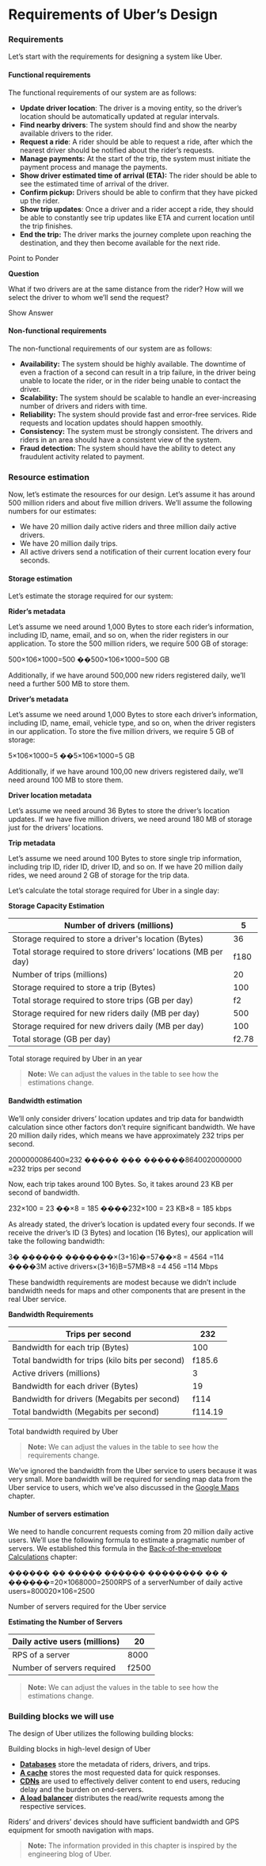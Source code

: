 # Requirements of Uber’s Design

### Requirements <a href="#requirements-0" id="requirements-0"></a>

Let’s start with the requirements for designing a system like Uber.

#### Functional requirements <a href="#functional-requirements-1" id="functional-requirements-1"></a>

The functional requirements of our system are as follows:

* **Update driver location**: The driver is a moving entity, so the driver’s location should be automatically updated at regular intervals.
* **Find nearby drivers**: The system should find and show the nearby available drivers to the rider.
* **Request a ride**: A rider should be able to request a ride, after which the nearest driver should be notified about the rider’s requests.
* **Manage payments:** At the start of the trip, the system must initiate the payment process and manage the payments.
* **Show driver estimated time of arrival (ETA):** The rider should be able to see the estimated time of arrival of the driver.
* **Confirm pickup:** Drivers should be able to confirm that they have picked up the rider.
* **Show trip updates**: Once a driver and a rider accept a ride, they should be able to constantly see trip updates like ETA and current location until the trip finishes.
* **End the trip:** The driver marks the journey complete upon reaching the destination, and they then become available for the next ride.

Point to Ponder

**Question**

What if two drivers are at the same distance from the rider? How will we select the driver to whom we’ll send the request?

Show Answer

#### Non-functional requirements <a href="#non-functional-requirements-0" id="non-functional-requirements-0"></a>

The non-functional requirements of our system are as follows:

* **Availability:** The system should be highly available. The downtime of even a fraction of a second can result in a trip failure, in the driver being unable to locate the rider, or in the rider being unable to contact the driver.
* **Scalability:** The system should be scalable to handle an ever-increasing number of drivers and riders with time.
* **Reliability:** The system should provide fast and error-free services. Ride requests and location updates should happen smoothly.
* **Consistency:** The system must be strongly consistent. The drivers and riders in an area should have a consistent view of the system.
* **Fraud detection:** The system should have the ability to detect any fraudulent activity related to payment.

### Resource estimation <a href="#resource-estimation-0" id="resource-estimation-0"></a>

Now, let’s estimate the resources for our design. Let’s assume it has around 500 million riders and about five million drivers. We’ll assume the following numbers for our estimates:

* We have 20 million daily active riders and three million daily active drivers.
* We have 20 million daily trips.
* All active drivers send a notification of their current location every four seconds.

#### Storage estimation <a href="#storage-estimation-0" id="storage-estimation-0"></a>

Let’s estimate the storage required for our system:

**Rider’s metadata**

Let’s assume we need around 1,000 Bytes to store each rider’s information, including ID, name, email, and so on, when the rider registers in our application. To store the 500 million riders, we require 500 GB of storage:

500×106×1000=500 ��500×106×1000=500 GB

Additionally, if we have around 500,000 new riders registered daily, we’ll need a further 500 MB to store them.

**Driver’s metadata**

Let’s assume we need around 1,000 Bytes to store each driver’s information, including ID, name, email, vehicle type, and so on, when the driver registers in our application. To store the five million drivers, we require 5 GB of storage:

5×106×1000=5 ��5×106×1000=5 GB

Additionally, if we have around 100,00 new drivers registered daily, we’ll need around 100 MB to store them.

**Driver location metadata**

Let’s assume we need around 36 Bytes to store the driver’s location updates. If we have five million drivers, we need around 180 MB of storage just for the drivers’ locations.

**Trip metadata**

Let’s assume we need around 100 Bytes to store single trip information, including trip ID, rider ID, driver ID, and so on. If we have 20 million daily rides, we need around 2 GB of storage for the trip data.

Let’s calculate the total storage required for Uber in a single day:

**Storage Capacity Estimation**

| Number of drivers (millions)                                    | 5     |
| --------------------------------------------------------------- | ----- |
| Storage required to store a driver's location (Bytes)           | 36    |
| Total storage required to store drivers’ locations (MB per day) | f180  |
| Number of trips (millions)                                      | 20    |
| Storage required to store a trip (Bytes)                        | 100   |
| Total storage required to store trips (GB per day)              | f2    |
| Storage required for new riders daily (MB per day)              | 500   |
| Storage required for new drivers daily (MB per day)             | 100   |
| Total storage (GB per day)                                      | f2.78 |

Total storage required by Uber in an year

> **Note:** We can adjust the values in the table to see how the estimations change.

#### Bandwidth estimation <a href="#bandwidth-estimation-0" id="bandwidth-estimation-0"></a>

We’ll only consider drivers’ location updates and trip data for bandwidth calculation since other factors don’t require significant bandwidth. We have 20 million daily rides, which means we have approximately 232 trips per second.

2000000086400≈232 ����� ��� ������8640020000000​≈232 trips per second

Now, each trip takes around 100 Bytes. So, it takes around 23 KB per second of bandwidth.

232×100 = 23 ��×8 = 185 ����232×100 = 23 KB×8 = 185 kbps

As already stated, the driver’s location is updated every four seconds. If we receive the driver’s ID (3 Bytes) and location (16 Bytes), our application will take the following bandwidth:

3� ������ �������×(3+16)�=57��×8 = 4564 =114 ����3M active drivers×(3+16)B=57MB×8 =4 456​ =114 Mbps

These bandwidth requirements are modest because we didn’t include bandwidth needs for maps and other components that are present in the real Uber service.

**Bandwidth Requirements**

| Trips per second                                 | 232     |
| ------------------------------------------------ | ------- |
| Bandwidth for each trip (Bytes)                  | 100     |
| Total bandwidth for trips (kilo bits per second) | f185.6  |
| Active drivers (millions)                        | 3       |
| Bandwidth for each driver (Bytes)                | 19      |
| Bandwidth for drivers (Megabits per second)      | f114    |
| Total bandwidth (Megabits per second)            | f114.19 |

Total bandwidth required by Uber

> **Note:** We can adjust the values in the table to see how the requirements change.

We’ve ignored the bandwidth from the Uber service to users because it was very small. More bandwidth will be required for sending map data from the Uber service to users, which we’ve also discussed in the [Google Maps](https://www.educative.io/collection/page/10370001/4941429335392256/5138720050642944) chapter.

#### Number of servers estimation <a href="#number-of-servers-estimation-0" id="number-of-servers-estimation-0"></a>

We need to handle concurrent requests coming from 20 million daily active users. We’ll use the following formula to estimate a pragmatic number of servers. We established this formula in the [Back-of-the-envelope Calculations](https://www.educative.io/collection/page/10370001/4941429335392256/5711642666467328) chapter:

������ �� ����� ������ �������� �� � ������=20×1068000=2500RPS of a serverNumber of daily active users​=800020×106​=2500

Number of servers required for the Uber service

**Estimating the Number of Servers**

| Daily active users (millions) | 20    |
| ----------------------------- | ----- |
| RPS of a server               | 8000  |
| Number of servers required    | f2500 |

> **Note:** We can adjust the values in the table to see how the estimations change.

### Building blocks we will use <a href="#building-blocks-we-will-use-0" id="building-blocks-we-will-use-0"></a>

The design of Uber utilizes the following building blocks:

Building blocks in high-level design of Uber

* [**Databases**](https://www.educative.io/collection/page/10370001/4941429335392256/4901035478351872) store the metadata of riders, drivers, and trips.
* [**A cache**](https://www.educative.io/collection/page/10370001/4941429335392256/5053577315221504) stores the most requested data for quick responses.
* [**CDNs**](https://www.educative.io/collection/page/10370001/4941429335392256/6624266925899776) are used to effectively deliver content to end users, reducing delay and the burden on end-servers.
* [**A load balancer**](https://www.educative.io/collection/page/10370001/4941429335392256/4521972679049216) distributes the read/write requests among the respective services.

Riders’ and drivers’ devices should have sufficient bandwidth and GPS equipment for smooth navigation with maps.

> **Note:** The information provided in this chapter is inspired by the engineering blog of Uber.
